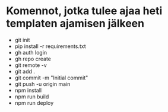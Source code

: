 # Komennot, jotka tulee ajaa heti templaten ajamisen jälkeen

- git init
- pip install -r requirements.txt
- gh auth login
- gh repo create
- git remote -v
- git add .
- git commit -m "Initial commit"
- git push -u origin main
- npm install
- npm run build
- npm run deploy
